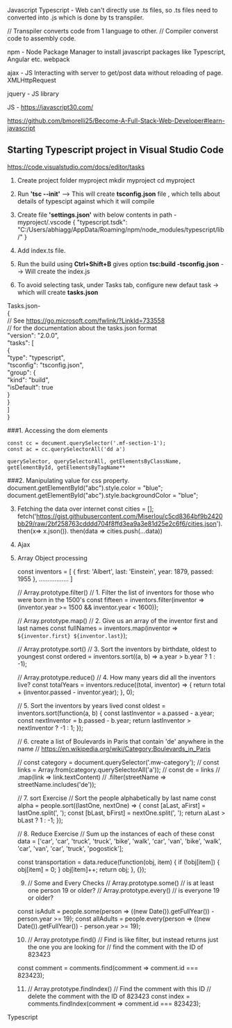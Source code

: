 Javascript
Typescript - Web can't directly use .ts files, so .ts files need to converted into .js which is done by ts transpiler.

// Transpiler converts code from 1 language to other.
// Compiler converst code to assembly code.

npm - Node Package Manager to install javascript packages like Typescript, Angular etc.
webpack

ajax - JS Interacting with server to get/post data without reloading of page. XMLHttpRequest 

jquery - JS library

JS - https://javascript30.com/

https://github.com/bmorelli25/Become-A-Full-Stack-Web-Developer#learn-javascript

## Starting Typescript project in Visual Studio Code
https://code.visualstudio.com/docs/editor/tasks

1. Create project folder myproject
    mkdir myproject
    cd myproject

2. Run **'tsc --init'** --> This will create **tsconfig.json** file , which tells about details of typescipt against which it will compile

3. Create file **'settings.json'** with below contents in path - myproject/.vscode
{
    "typescript.tsdk": "C:/Users/abhiagg/AppData/Roaming/npm/node_modules/typescript/lib/"
}

4. Add index.ts file.

5. Run the build using **Ctrl+Shift+B** gives option **tsc:build -tsconfig.json** --> Will create the index.js

6. To avoid selecting task, under Tasks tab, configure new defaut task -> which will create **tasks.json**

Tasks.json-  
{  
    // See https://go.microsoft.com/fwlink/?LinkId=733558  
    // for the documentation about the tasks.json format  
    "version": "2.0.0",  
    "tasks": [  
        {  
            "type": "typescript",  
            "tsconfig": "tsconfig.json",  
            "group": {  
                "kind": "build",  
                "isDefault": true  
            }  
        }  
    ]  
}  

###1. Accessing the dom elements

    const cc = document.querySelector('.mf-section-1');
    const ac = cc.querySelectorAll('dd a')

    querySelector, querySelectorAll, getElementsByClassName, getElementById, getElementsByTagName**

###2. Manipulating value for css property.
    document.getElementById("abc").style.color = "blue";
    document.getElementById("abc").style.backgroundColor = "blue";

3. Fetching the data over internet
    const cities = [];
    fetch('https://gist.githubusercontent.com/Miserlou/c5cd8364bf9b2420bb29/raw/2bf258763cdddd704f8ffd3ea9a3e81d25e2c6f6/cities.json').
    then(x=> x.json()).
    then(data => cities.push(...data))

4. Ajax

5. Array Object processing

	const inventors = [
      { first: 'Albert', last: 'Einstein', year: 1879, passed: 1955 }, ................. ]
	  
	// Array.prototype.filter()
    // 1. Filter the list of inventors for those who were born in the 1500's
    const fifteen = inventors.filter(inventor => (inventor.year >= 1500 && inventor.year < 1600));

    // Array.prototype.map()
    // 2. Give us an array of the inventor first and last names
    const fullNames = inventors.map(inventor => `${inventor.first} ${inventor.last}`);

    // Array.prototype.sort()
    // 3. Sort the inventors by birthdate, oldest to youngest
    const ordered = inventors.sort((a, b) => a.year > b.year ? 1 : -1);

    // Array.prototype.reduce()
    // 4. How many years did all the inventors live?
    const totalYears = inventors.reduce((total, inventor) => {
      return total + (inventor.passed - inventor.year);
    }, 0);

    // 5. Sort the inventors by years lived
    const oldest = inventors.sort(function(a, b) {
      const lastInventor = a.passed - a.year;
      const nextInventor = b.passed - b.year;
      return lastInventor > nextInventor ? -1 : 1;
    });

    // 6. create a list of Boulevards in Paris that contain 'de' anywhere in the name
    // https://en.wikipedia.org/wiki/Category:Boulevards_in_Paris

    // const category = document.querySelector('.mw-category');
    // const links = Array.from(category.querySelectorAll('a'));
    // const de = links
    //             .map(link => link.textContent)
    //             .filter(streetName => streetName.includes('de'));

    // 7. sort Exercise
    // Sort the people alphabetically by last name
    const alpha = people.sort((lastOne, nextOne) => {
      const [aLast, aFirst] = lastOne.split(', ');
      const [bLast, bFirst] = nextOne.split(', ');
      return aLast > bLast ? 1 : -1;
    });

    // 8. Reduce Exercise
    // Sum up the instances of each of these
    const data = ['car', 'car', 'truck', 'truck', 'bike', 'walk', 'car', 'van', 'bike', 'walk', 'car', 'van', 'car', 'truck', 'pogostick'];

    const transportation = data.reduce(function(obj, item) {
      if (!obj[item]) {
        obj[item] = 0;
      }
      obj[item]++;
      return obj;
    }, {});

	9.  // Some and Every Checks
    // Array.prototype.some() // is at least one person 19 or older?
    // Array.prototype.every() // is everyone 19 or older?

	const isAdult = people.some(person => ((new Date()).getFullYear()) - person.year >= 19);
	const allAdults = people.every(person => ((new Date()).getFullYear()) - person.year >= 19);

    10. // Array.prototype.find()
    // Find is like filter, but instead returns just the one you are looking for
    // find the comment with the ID of 823423

    const comment = comments.find(comment => comment.id === 823423);
	
    11. // Array.prototype.findIndex()
    // Find the comment with this ID
    // delete the comment with the ID of 823423
    const index = comments.findIndex(comment => comment.id === 823423);
	
	
Typescript














